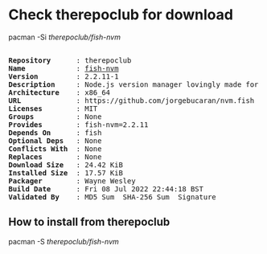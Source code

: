 # Check therepoclub for download

pacman -Si *therepoclub/fish-nvm*

<div class="highlight"><pre class="highlight"><text>
<b>Repository</b>      : therepoclub
<b>Name</b>            : <a href="../../x86_64/fish-nvm-2.2.11-1-x86_64.pkg.tar.zst">fish-nvm</a>
<b>Version</b>         : 2.2.11-1
<b>Description</b>     : Node.js version manager lovingly made for Fish
<b>Architecture</b>    : x86_64
<b>URL</b>             : https://github.com/jorgebucaran/nvm.fish
<b>Licenses</b>        : MIT
<b>Groups</b>          : None
<b>Provides</b>        : fish-nvm=2.2.11
<b>Depends On</b>      : fish
<b>Optional Deps</b>   : None
<b>Conflicts With</b>  : None
<b>Replaces</b>        : None
<b>Download Size</b>   : 24.42 KiB
<b>Installed Size</b>  : 17.57 KiB
<b>Packager</b>        : Wayne Wesley <wayne6324@gmail.com>
<b>Build Date</b>      : Fri 08 Jul 2022 22:44:18 BST
<b>Validated By</b>    : MD5 Sum  SHA-256 Sum  Signature
</text></pre></div>

## How to install from therepoclub

pacman -S *therepoclub/fish-nvm*
